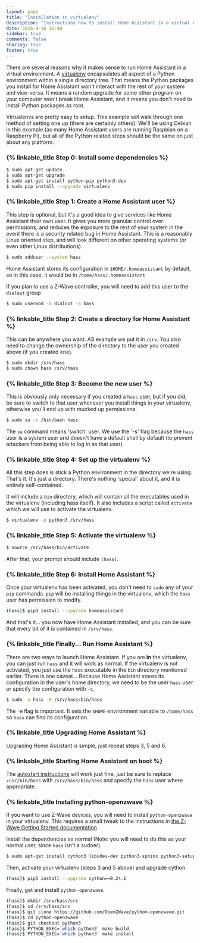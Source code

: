 ```yaml
---
layout: page
title: "Installation in virtualenv"
description: "Instructions how to install Home Assistant in a virtual environment."
date: 2016-4-16 16:40
sidebar: true
comments: false
sharing: true
footer: true
---
```


There are several reasons why it makes sense to run Home Assistant in a virtual environment. A [virtualenv](https://virtualenv.pypa.io/en/latest/) encapsulates all aspect of a Python environment within a single directory tree. That means the Python packages you install for Home Assistant won't interact with the rest of your system and vice-versa. It means a random upgrade for some other program on your computer won't break Home Assistant, and it means you don't need to install Python packages as root.

Virtualenvs are pretty easy to setup. This example will walk through one method of setting one up (there are certainly others). We'll be using Debian in this example (as many Home Assistant users are running Raspbian on a Raspberry Pi), but all of the Python related steps should be the same on just about any platform.

### {% linkable_title Step 0: Install some dependencies %}

```bash
$ sudo apt-get update
$ sudo apt-get upgrade
$ sudo apt-get install python-pip python3-dev
$ sudo pip install --upgrade virtualenv
```

### {% linkable_title Step 1: Create a Home Assistant user %}

This step is optional, but it's a good idea to give services like Home Assistant their own user. It gives you more granular control over permissions, and reduces the exposure to the rest of your system in the event there is a security related bug in Home Assistant. This is a reasonably Linux oriented step, and will look different on other operating systems (or even other Linux distributions).

```bash
$ sudo adduser --system hass
```

Home Assistant stores its configuration in `$HOME/.homeassistant` by default, so in this case, it would be in `/home/hass/.homeassistant`

If you plan to use a Z-Wave controller, you will need to add this user to the `dialout` group

```bash
$ sudo usermod -G dialout -a hass
```

### {% linkable_title Step 2: Create a directory for Home Assistant %}

This can be anywhere you want. AS example we put it in `/srv`. You also need to change the ownership of the directory to the user you created above (if you created one).

```bash
$ sudo mkdir /srv/hass
$ sudo chown hass /srv/hass
```

### {% linkable_title Step 3: Become the new user %}

This is obviously only necessary if you created a `hass` user, but if you did, be sure to switch to that user whenever you install things in your virtualenv, otherwise you'll end up with mucked up permissions.

```bash
$ sudo su -s /bin/bash hass
```

The `su` command means 'switch' user. We use the '-s' flag because the `hass` user is a system user and doesn't have a default shell by default (to prevent attackers from being able to log in as that user).

### {% linkable_title Step 4: Set up the virtualenv %}

All this step does is stick a Python environment in the directory we're using. That's it. It's just a directory. There's nothing 'special' about it, and it is entirely self-contained.

It will include a `bin` directory, which will contain all the executables used in the virtualenv (including hass itself). It also includes a script called `activate` which we will use to activate the virtualenv.

```bash
$ virtualenv -p python3 /srv/hass
```

### {% linkable_title Step 5: Activate the virtualenv %}

```bash
$ source /srv/hass/bin/activate
```

After that, your prompt should include `(hass)`.

### {% linkable_title Step 6: Install Home Assistant %}

Once your virtualenv has been activated, you don't need to `sudo` any of your `pip` commands. `pip` will be installing things in the virtualenv, which the `hass` user has permission to modify.

```bash
(hass)$ pip3 install --upgrade homeassistant
```

And that's it... you now have Home Assistant installed, and you can be sure that every bit of it is contained in `/srv/hass`.

### {% linkable_title Finally... Run Home Assistant %}

There are two ways to launch Home Assistant. If you are **in** the virtualenv, you can just run `hass` and it will work as normal. If the virtualenv is not activated, you just use the `hass` executable in the `bin` directory mentioned earlier. There is one caveat... Because Home Assistant stores its configuration in the user's home directory, we need to be the user `hass` user or specify the configuration with `-c`.

```bash
$ sudo -u hass -H /srv/hass/bin/hass
```

The `-H` flag is important. It sets the `$HOME` environment variable to `/home/hass` so `hass` can find its configuration.

### {% linkable_title Upgrading Home Assistant %}

Upgrading Home Assistant is simple, just repeat steps 3, 5 and 6.

### {% linkable_title Starting Home Assistant on boot %}

The [autostart instructions](/getting-started/autostart/) will work just fine, just be sure to replace `/usr/bin/hass` with `/srv/hass/bin/hass` and specify the `hass` user where appropriate.

### {% linkable_title Installing python-openzwave %}

If you want to use Z-Wave devices, you will need to install `python-openzwave` in your virtualenv. This requires a small tweak to the instructions in [the Z-Wave Getting Started documentation](/getting-started/z-wave/)

Install the dependencies as normal (Note: you will need to do this as your normal user, since `hass` isn't a sudoer).

```bash
$ sudo apt-get install cython3 libudev-dev python3-sphinx python3-setuptools
```

Then, activate your virtualenv (steps 3 and 5 above) and upgrade cython.

```bash
(hass)$ pip3 install --upgrade cython==0.24.1
```

Finally, get and install `python-openzwave`.

```bash
(hass)$ mkdir /srv/hass/src
(hass)$ cd /srv/hass/src
(hass)$ git clone https://github.com/OpenZWave/python-openzwave.git
(hass)$ cd python-openzwave
(hass)$ git checkout python3
(hass)$ PYTHON_EXEC=`which python3` make build
(hass)$ PYTHON_EXEC=`which python3` make install
```
